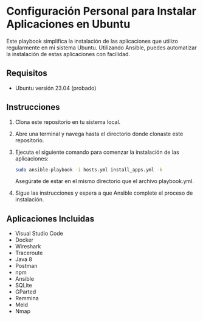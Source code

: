 # Configuración Personal para Instalar Aplicaciones en Ubuntu

Este playbook simplifica la instalación de las aplicaciones que utilizo regularmente en mi sistema Ubuntu. 
Utilizando Ansible, puedes automatizar la instalación de estas aplicaciones con facilidad.

## Requisitos

- Ubuntu versión 23.04 (probado)

## Instrucciones

1. Clona este repositorio en tu sistema local.

2. Abre una terminal y navega hasta el directorio donde clonaste este repositorio.

3. Ejecuta el siguiente comando para comenzar la instalación de las aplicaciones:

   ```bash
   sudo ansible-playbook -i hosts.yml install_apps.yml -k
   ```
   Asegúrate de estar en el mismo directorio que el archivo playbook.yml.

4. Sigue las instrucciones y espera a que Ansible complete el proceso de instalación.

## Aplicaciones Incluidas

* Visual Studio Code
* Docker
* Wireshark
* Traceroute
* Java 8
* Postman
* npm
* Ansible
* SQLite
* GParted
* Remmina
* Meld
* Nmap
